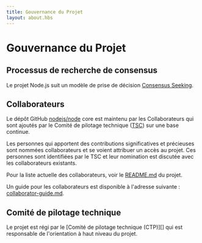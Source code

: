 ```yaml
---
title: Gouvernance du Projet
layout: about.hbs
---
```


# Gouvernance du Projet

## Processus de recherche de consensus

Le projet Node.js suit un modèle de prise de décision [Consensus Seeking][].

## Collaborateurs

Le dépôt GitHub [nodejs/node][] core est maintenu par les Collaborateurs
qui sont ajoutés par le Comité de pilotage technique ([TSC][]) sur une base continue.

Les personnes qui apportent des contributions significatives et précieuses sont nommées collaborateurs
et se voient attribuer un accès au projet. Ces personnes sont identifiées par le
TSC et leur nomination est discutée avec les collaborateurs existants.

Pour la liste actuelle des collaborateurs, voir le [README.md][] du projet.

Un guide pour les collaborateurs est disponible à l'adresse suivante : [collaborator-guide.md][].

## Comité de pilotage technique

Le projet est régi par le \[Comité de pilotage technique (CTP)]\[]
qui est responsable de l'orientation à haut niveau du projet.

[consensus seeking]: https://en.wikipedia.org/wiki/Consensus-seeking_decision-making
[readme.md]: https://github.com/nodejs/node/blob/main/README.md#current-project-team-members
[tsc]: https://github.com/nodejs/TSC
[technical steering committee (tsc)]: https://github.com/nodejs/TSC/blob/main/TSC-Charter.md
[collaborator-guide.md]: https://github.com/nodejs/node/blob/main/doc/contributing/collaborator-guide.md
[nodejs/node]: https://github.com/nodejs/node
